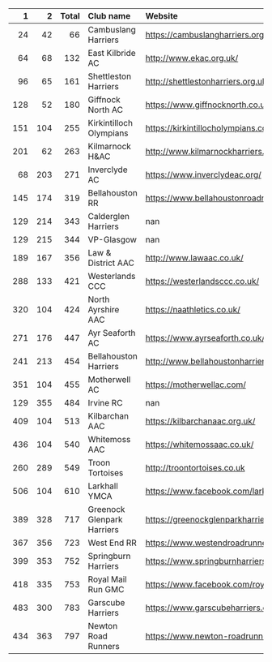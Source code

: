 |   1 |   2 |   Total | Club name                  | Website                                    |
|----:|----:|--------:|:---------------------------|:-------------------------------------------|
|  24 |  42 |      66 | Cambuslang Harriers        | https://cambuslangharriers.org/            |
|  64 |  68 |     132 | East Kilbride AC           | http://www.ekac.org.uk/                    |
|  96 |  65 |     161 | Shettleston Harriers       | http://shettlestonharriers.org.uk/         |
| 128 |  52 |     180 | Giffnock North AC          | https://www.giffnocknorth.co.uk/           |
| 151 | 104 |     255 | Kirkintilloch Olympians    | https://kirkintillocholympians.co.uk/      |
| 201 |  62 |     263 | Kilmarnock H&AC            | http://www.kilmarnockharriers.com/         |
|  68 | 203 |     271 | Inverclyde AC              | https://www.inverclydeac.org/              |
| 145 | 174 |     319 | Bellahouston RR            | https://www.bellahoustonroadrunners.co.uk/ |
| 129 | 214 |     343 | Calderglen Harriers        | nan                                        |
| 129 | 215 |     344 | VP-Glasgow                 | nan                                        |
| 189 | 167 |     356 | Law & District AAC         | http://www.lawaac.co.uk/                   |
| 288 | 133 |     421 | Westerlands CCC            | https://westerlandsccc.co.uk/              |
| 320 | 104 |     424 | North Ayrshire AAC         | https://naathletics.co.uk/                 |
| 271 | 176 |     447 | Ayr Seaforth AC            | https://www.ayrseaforth.co.uk/             |
| 241 | 213 |     454 | Bellahouston Harriers      | http://www.bellahoustonharriers.co.uk/     |
| 351 | 104 |     455 | Motherwell AC              | https://motherwellac.com/                  |
| 129 | 355 |     484 | Irvine RC                  | nan                                        |
| 409 | 104 |     513 | Kilbarchan AAC             | https://kilbarchanaac.org.uk/              |
| 436 | 104 |     540 | Whitemoss AAC              | https://whitemossaac.co.uk/                |
| 260 | 289 |     549 | Troon Tortoises            | http://troontortoises.co.uk                |
| 506 | 104 |     610 | Larkhall YMCA              | https://www.facebook.com/larkhallharriers/ |
| 389 | 328 |     717 | Greenock Glenpark Harriers | https://greenockglenparkharriers.com/      |
| 367 | 356 |     723 | West End RR                | https://www.westendroadrunners.co.uk/      |
| 399 | 353 |     752 | Springburn Harriers        | https://www.springburnharriers.co.uk/      |
| 418 | 335 |     753 | Royal Mail Run GMC         | https://www.facebook.com/royalmailrungmc/  |
| 483 | 300 |     783 | Garscube Harriers          | https://www.garscubeharriers.org.uk/       |
| 434 | 363 |     797 | Newton Road Runners        | https://www.newton-roadrunners.com/        |
